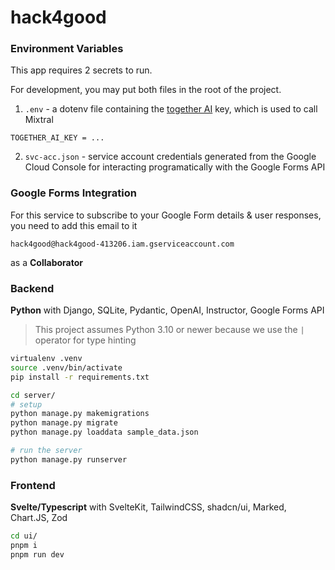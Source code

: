 # hack4good

### Environment Variables

This app requires 2 secrets to run.

For development, you may put both files in the root of the project.

1. `.env` - a dotenv file containing the [together AI](https://www.together.ai/) key, which is used to call Mixtral

```
TOGETHER_AI_KEY = ...
```

2. `svc-acc.json` - service account credentials generated from the Google Cloud Console for interacting programatically with the Google Forms API

### Google Forms Integration

For this service to subscribe to your Google Form details & user responses, you need to add this email to it

`hack4good@hack4good-413206.iam.gserviceaccount.com`

as a **Collaborator**

### Backend

**Python** with Django, SQLite, Pydantic, OpenAI, Instructor, Google Forms API

> This project assumes Python 3.10 or newer because we use the `|` operator for type hinting

```bash
virtualenv .venv
source .venv/bin/activate
pip install -r requirements.txt

cd server/
# setup
python manage.py makemigrations
python manage.py migrate
python manage.py loaddata sample_data.json

# run the server
python manage.py runserver
```

### Frontend

**Svelte/Typescript** with SvelteKit, TailwindCSS, shadcn/ui, Marked, Chart.JS, Zod

```bash
cd ui/
pnpm i
pnpm run dev
```

<!-- **todo**

- [x] event needs a `start_time` and `end_time`
- [x] track volunteer hours = sum of event(end_time - start_time) for all event in volunteer_events
- [x] adding volunteer to event
- [x] deleting volunteers
- [x] AI to generate the satisfaction rating
- [x] New table to store compressed form responses
- [x] New endpoint to update an event with its google form url
- [x] Form action logic to POST a URL to **update the event object with its url** then **generate, and render the processed responses**
- [ ] Plotting the real data -->
